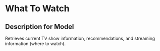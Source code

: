 # What To Watch

## Description for Model

Retrieves current TV show information, recommendations, and streaming information (where to watch).

